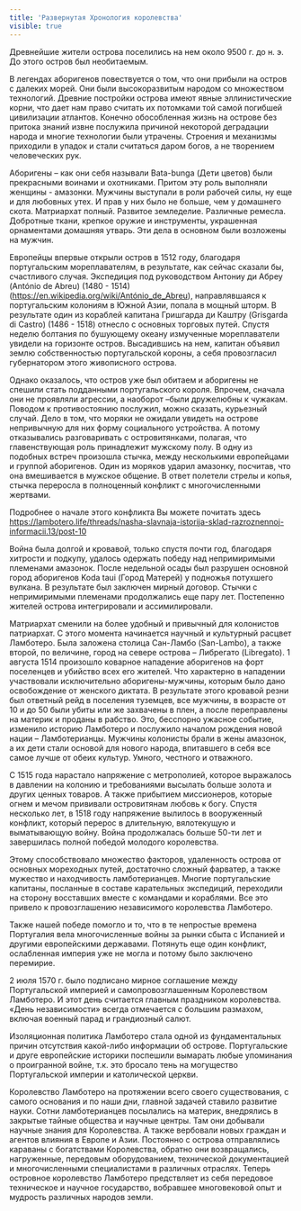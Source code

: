 ```yaml
---
title: 'Развернутая Хронология королевства'
visible: true
---
```


Древнейшие жители острова поселились на нем около 9500 г. до н. э. До этого остров был необитаемым.



В легендах аборигенов повествуется о том, что они прибыли на остров с далеких морей. Они были высокоразвитым народом со множеством технологий. Древние постройки острова имеют явные эллинистические корни, что дает нам право считать их потомками той самой погибшей цивилизации атлантов. Конечно обособленная жизнь на острове без притока знаний извне послужила причиной некоторой деградации народа и многие технологии были утрачены. Строения и механизмы приходили в упадок и стали считаться даром богов, а не творением человеческих рук.

Аборигены – как они себя называли Bata-bunga (Дети цветов) были прекрасными воинами и охотниками. Притом эту роль выполняли женщины - амазонки. Мужчины выступали в роли рабочей силы, ну еще и для любовных утех. И прав у них было не больше, чем у домашнего скота. Матриархат полный. Развитое земледелие. Различные ремесла. Добротные ткани, крепкое оружие и инструменты, украшенная орнаментами домашняя утварь. Эти дела в основном были возложены на мужчин.



Европейцы впервые открыли остров в 1512 году, благодаря португальским мореплавателям, в результате, как сейчас сказали бы, счастливого случая. Экспедиция под руководством Антониу ди Абреу (António de Abreu) (1480 - 1514) (https://en.wikipedia.org/wiki/António_de_Abreu), направлявшаяся к португальским колониям в Южной Азии, попала в мощный шторм. В результате один из кораблей капитана Гришгарда ди Каштру (Grisgarda di Castro) (1486 - 1518) отнесло с основных торговых путей. Спустя неделю болтания по бушующему океану измученные мореплаватели увидели на горизонте остров. Высадившись на нем, капитан объявил землю собственностью португальской короны, а себя провозгласил губернатором этого живописного острова.



Однако оказалось, что остров уже был обитаем и аборигены не спешили стать подданными португальского короля. Впрочем, сначала они не проявляли агрессии, а наоборот –были дружелюбны к чужакам. Поводом к противостоянию послужил, можно сказать, курьезный случай. Дело в том, что моряки не ожидали увидеть на острове непривычную для них форму социального устройства. А потому отказывались разговаривать с островитянками, полагая, что главенствующая роль принадлежит мужскому полу. В одну из подобных встреч произошла стычка, между несколькими европейцами и группой аборигенов. Один из моряков ударил амазонку, посчитав, что она вмешивается в мужское общение. В ответ полетели стрелы и копья, стычка переросла в полноценный конфликт с многочисленными жертвами.

Подробнее о начале этого конфликта Вы можете почитать здесь https://lambotero.life/threads/nasha-slavnaja-istorija-sklad-razroznennoj-informacii.13/post-10

Война была долгой и кровавой, только спустя почти год, благодаря хитрости и подкупу, удалось одержать победу над непримиримыми племенами амазонок. После недельной осады был разрушен основной город аборигенов Koda taui (Город Матерей) у подножья потухшего вулкана. В результате был заключен мирный договор. Стычки с непримиримыми племенами продолжались еще пару лет. Постепенно жителей острова интегрировали и ассимилировали.

Матриархат сменили на более удобный и привычный для колонистов патриархат. С этого момента начинается научный и культурный расцвет Ламботеро. Была заложена столица Сан-Ламбо (San-Lambo), а также второй, по величине, город на севере острова – Либрегато (Libregato). 1 августа 1514 произошло коварное нападение аборигенов на форт поселенцев и убийство всех его жителей. Что характерно в нападении участвовали исключительно аборигены-мужчины, которым было дано освобождение от женского диктата. В результате этого кровавой резни был ответный рейд в поселения туземцев, все мужчины, в возрасте от 10 и до 50 были убиты или же захвачены в плен, а после переправлены на материк и проданы в рабство. Это, бесспорно ужасное событие, изменило историю Ламботеро и послужило началом рождения новой нации – Ламботерианцы. Мужчины колонисты брали в жены амазонок, а их дети стали основой для нового народа, впитавшего в себя все самое лучше от обеих культур. Умного, честного и отважного.



С 1515 года нарастало напряжение с метрополией, которое выражалось в давлении на колонию и требованиями высылать больше золота и других ценных товаров. А также прибытием миссионеров, которые огнем и мечом прививали островитянам любовь к богу. Спустя несколько лет, в 1518 году напряжение вылилось в вооруженный конфликт, который перерос в длительную, вялотекущую и выматывающую войну. Война продолжалась больше 50-ти лет и завершилась полной победой молодого королевства.

Этому способствовало множество факторов, удаленность острова от основных мореходных путей, достаточно сложный фарватер, а также мужество и находчивость ламботерианцев. Многие португальские капитаны, посланные в составе карательных экспедиций, переходили на сторону восставших вместе с командами и кораблями. Все это привело к провозглашению независимого королевства Ламботеро.

Также нашей победе помогло и то, что в те непростые времена Португалия вела многочисленные войны за рынки сбыта с Испанией и другими европейскими державами. Потянуть еще один конфликт, ослабленная империя уже не могла и потому было заключено перемирие.

2 июля 1570 г. было подписано мирное соглашение между Португальской империей и самопровозглашенным Королевством Ламботеро. И этот день считается главным праздником королевства. «День независимости» всегда отмечается с большим размахом, включая военный парад и грандиозный салют.

Изоляционная политика Ламботеро стала одной из фундаментальных причин отсутствия какой-либо информации об острове. Португальские и друге европейские историки поспешили вымарать любые упоминания о проигранной войне, т.к. это бросало тень на могущество Португальской империи и католической церкви.

Королевство Ламботеро на протяжении всего своего существования, с самого основания и по наши дни, главной задачей ставило развитие науки. Сотни ламботерианцев посылались на материк, внедрялись в закрытые тайные общества и научные центры. Там они добывали научные знания для Королевства. А также вербовали новых граждан и агентов влияния в Европе и Азии. Постоянно с острова отправлялись караваны с богатствами Королевства, обратно они возвращались, нагруженные, передовым оборудованием, технической документацией и многочисленными специалистами в различных отраслях. Теперь островное королевство Ламботеро предствляет из себя передовое техническое и научное государство, вобравшее многовековой опыт и мудрость различных народов земли.
 
